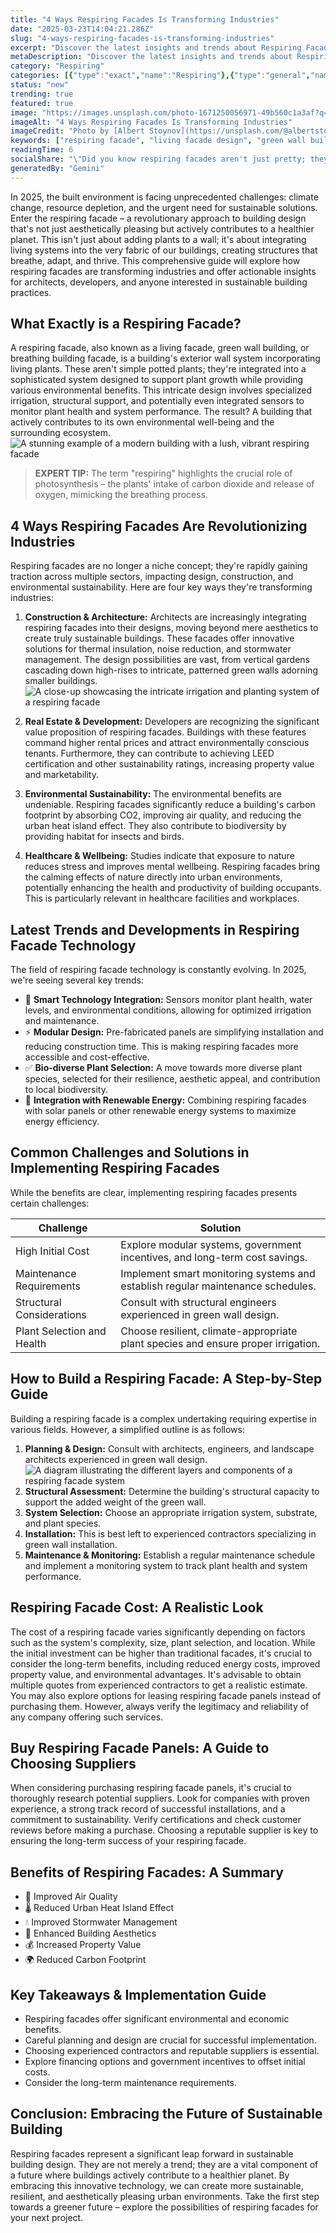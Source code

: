 ```yaml
---
title: "4 Ways Respiring Facades Is Transforming Industries"
date: "2025-03-23T14:04:21.286Z"
slug: "4-ways-respiring-facades-is-transforming-industries"
excerpt: "Discover the latest insights and trends about Respiring Facades. This comprehensive guide covers everything you need to know about Respiring Facades in 2025."
metaDescription: "Discover the latest insights and trends about Respiring Facades. This comprehensive guide covers everything you need to know about Respiring Facades in 202..."
category: "Respiring"
categories: [{"type":"exact","name":"Respiring"},{"type":"general","name":"Sustainable Architecture"},{"type":"medium","name":"Building Technology"},{"type":"specific","name":"Green Building Materials"},{"type":"niche","name":"Bio-integrated Facades"}]
status: "new"
trending: true
featured: true
image: "https://images.unsplash.com/photo-1671250056971-49b560c1a3af?q=85&w=1200&fit=max&fm=webp&auto=compress"
imageAlt: "4 Ways Respiring Facades Is Transforming Industries"
imageCredit: "Photo by [Albert Stoynov](https://unsplash.com/@albertstoynov) on Unsplash"
keywords: ["respiring facade", "living facade design", "green wall building", "bioclimatic facade systems", "breathing building facade", "eco-friendly building facades", "respiring facade cost", "buy respiring facade panels", "how to build a respiring facade", "benefits of respiring facades"]
readingTime: 6
socialShare: "\"Did you know respiring facades aren't just pretty; they actively reduce a building's carbon footprint and improve air quality – transforming the built environment one green wall at a time!\""
generatedBy: "Gemini"
---
```




In 2025, the built environment is facing unprecedented challenges: climate change, resource depletion, and the urgent need for sustainable solutions.  Enter the respiring facade – a revolutionary approach to building design that's not just aesthetically pleasing but actively contributes to a healthier planet.  This isn't just about adding plants to a wall; it's about integrating living systems into the very fabric of our buildings, creating structures that breathe, adapt, and thrive.  This comprehensive guide will explore how respiring facades are transforming industries and offer actionable insights for architects, developers, and anyone interested in sustainable building practices.

## What Exactly is a Respiring Facade?

A respiring facade, also known as a living facade, green wall building, or breathing building facade, is a building's exterior wall system incorporating living plants. These aren't simple potted plants; they're integrated into a sophisticated system designed to support plant growth while providing various environmental benefits.  This intricate design involves specialized irrigation, structural support, and potentially even integrated sensors to monitor plant health and system performance.  The result? A building that actively contributes to its own environmental well-being and the surrounding ecosystem. ![A stunning example of a modern building with a lush, vibrant respiring facade](https://images.unsplash.com/photo-1529746884767-7571775d38cc?q=85&w=1200&fit=max&fm=webp&auto=compress)

> **EXPERT TIP:**  The term "respiring" highlights the crucial role of photosynthesis – the plants' intake of carbon dioxide and release of oxygen, mimicking the breathing process.

## 4 Ways Respiring Facades Are Revolutionizing Industries

Respiring facades are no longer a niche concept; they're rapidly gaining traction across multiple sectors, impacting design, construction, and environmental sustainability. Here are four key ways they're transforming industries:

1. **Construction & Architecture:**  Architects are increasingly integrating respiring facades into their designs, moving beyond mere aesthetics to create truly sustainable buildings. These facades offer innovative solutions for thermal insulation, noise reduction, and stormwater management.  The design possibilities are vast, from vertical gardens cascading down high-rises to intricate, patterned green walls adorning smaller buildings. ![A close-up showcasing the intricate irrigation and planting system of a respiring facade](https://images.unsplash.com/photo-1567097229315-1b4e2a8035b8?q=85&w=1200&fit=max&fm=webp&auto=compress)

2. **Real Estate & Development:**  Developers are recognizing the significant value proposition of respiring facades.  Buildings with these features command higher rental prices and attract environmentally conscious tenants.  Furthermore, they can contribute to achieving LEED certification and other sustainability ratings, increasing property value and marketability.

3. **Environmental Sustainability:**  The environmental benefits are undeniable.  Respiring facades significantly reduce a building's carbon footprint by absorbing CO2, improving air quality, and reducing the urban heat island effect.  They also contribute to biodiversity by providing habitat for insects and birds.

4. **Healthcare & Wellbeing:**  Studies indicate that exposure to nature reduces stress and improves mental wellbeing.  Respiring facades bring the calming effects of nature directly into urban environments, potentially enhancing the health and productivity of building occupants.  This is particularly relevant in healthcare facilities and workplaces.

##  Latest Trends and Developments in Respiring Facade Technology

The field of respiring facade technology is constantly evolving.  In 2025, we're seeing several key trends:

* 🔑 **Smart Technology Integration:** Sensors monitor plant health, water levels, and environmental conditions, allowing for optimized irrigation and maintenance.
* ⚡ **Modular Design:** Pre-fabricated panels are simplifying installation and reducing construction time.  This is making respiring facades more accessible and cost-effective.
* ✅ **Bio-diverse Plant Selection:**  A move towards more diverse plant species, selected for their resilience, aesthetic appeal, and contribution to local biodiversity.
* 🌱 **Integration with Renewable Energy:**  Combining respiring facades with solar panels or other renewable energy systems to maximize energy efficiency.

##  Common Challenges and Solutions in Implementing Respiring Facades

While the benefits are clear, implementing respiring facades presents certain challenges:

| Challenge                     | Solution                                                                     |
|------------------------------|-----------------------------------------------------------------------------|
| High Initial Cost             | Explore modular systems, government incentives, and long-term cost savings.      |
| Maintenance Requirements      | Implement smart monitoring systems and establish regular maintenance schedules. |
| Structural Considerations     | Consult with structural engineers experienced in green wall design.             |
| Plant Selection and Health    | Choose resilient, climate-appropriate plant species and ensure proper irrigation. |

##  How to Build a Respiring Facade: A Step-by-Step Guide

Building a respiring facade is a complex undertaking requiring expertise in various fields.  However, a simplified outline is as follows:

1. **Planning & Design:** Consult with architects, engineers, and landscape architects experienced in green wall design.  ![A diagram illustrating the different layers and components of a respiring facade system](https://images.unsplash.com/photo-1601152833038-db3ed4923f61?q=85&w=1200&fit=max&fm=webp&auto=compress)
2. **Structural Assessment:** Determine the building's structural capacity to support the added weight of the green wall.
3. **System Selection:** Choose an appropriate irrigation system, substrate, and plant species.
4. **Installation:**  This is best left to experienced contractors specializing in green wall installation.
5. **Maintenance & Monitoring:**  Establish a regular maintenance schedule and implement a monitoring system to track plant health and system performance.

##  Respiring Facade Cost: A Realistic Look

The cost of a respiring facade varies significantly depending on factors such as the system's complexity, size, plant selection, and location.  While the initial investment can be higher than traditional facades,  it's crucial to consider the long-term benefits, including reduced energy costs, improved property value, and environmental advantages.  It's advisable to obtain multiple quotes from experienced contractors to get a realistic estimate.  You may also explore options for leasing respiring facade panels instead of purchasing them.  However, always verify the legitimacy and reliability of any company offering such services.

##  Buy Respiring Facade Panels: A Guide to Choosing Suppliers

When considering purchasing respiring facade panels, it's crucial to thoroughly research potential suppliers.  Look for companies with proven experience, a strong track record of successful installations, and a commitment to sustainability.  Verify certifications and check customer reviews before making a purchase.  Choosing a reputable supplier is key to ensuring the long-term success of your respiring facade.

##  Benefits of Respiring Facades: A Summary

* 🌿 Improved Air Quality
* 🌡️ Reduced Urban Heat Island Effect
* 💧 Improved Stormwater Management
* 🏢 Enhanced Building Aesthetics
* 💰 Increased Property Value
* 🌍 Reduced Carbon Footprint

##  Key Takeaways & Implementation Guide

* Respiring facades offer significant environmental and economic benefits.
* Careful planning and design are crucial for successful implementation.
* Choosing experienced contractors and reputable suppliers is essential.
* Explore financing options and government incentives to offset initial costs.
* Consider the long-term maintenance requirements.

## Conclusion: Embracing the Future of Sustainable Building

Respiring facades represent a significant leap forward in sustainable building design.  They are not merely a trend; they are a vital component of a future where buildings actively contribute to a healthier planet.  By embracing this innovative technology, we can create more sustainable, resilient, and aesthetically pleasing urban environments.  Take the first step towards a greener future – explore the possibilities of respiring facades for your next project.


